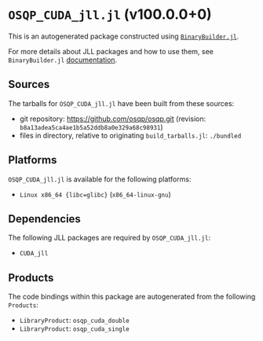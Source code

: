 # `OSQP_CUDA_jll.jl` (v100.0.0+0)

This is an autogenerated package constructed using [`BinaryBuilder.jl`](https://github.com/JuliaPackaging/BinaryBuilder.jl).

For more details about JLL packages and how to use them, see `BinaryBuilder.jl` [documentation](https://juliapackaging.github.io/BinaryBuilder.jl/dev/jll/).

## Sources

The tarballs for `OSQP_CUDA_jll.jl` have been built from these sources:

* git repository: https://github.com/osqp/osqp.git (revision: `b8a13adea5ca4ae1b5a52ddb8a0e329a68c98931`)
* files in directory, relative to originating `build_tarballs.jl`: `./bundled`

## Platforms

`OSQP_CUDA_jll.jl` is available for the following platforms:

* `Linux x86_64 {libc=glibc}` (`x86_64-linux-gnu`)

## Dependencies

The following JLL packages are required by `OSQP_CUDA_jll.jl`:

* `CUDA_jll`

## Products

The code bindings within this package are autogenerated from the following `Products`:

* `LibraryProduct`: `osqp_cuda_double`
* `LibraryProduct`: `osqp_cuda_single`
